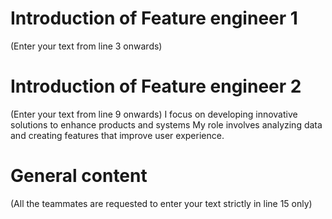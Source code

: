 # Introduction of Feature engineer 1
(Enter your text from line 3 onwards) 



# Introduction of Feature engineer 2 
(Enter your text from line 9 onwards)
I focus on developing innovative solutions to enhance products and systems
My role involves analyzing data and creating features that improve user experience.



# General content
(All the teammates are requested to enter your text strictly in line 15 only)





